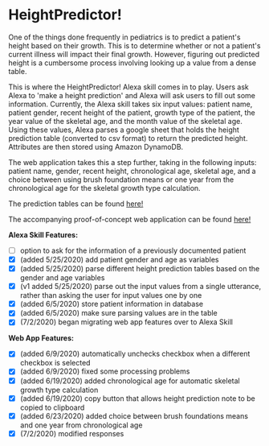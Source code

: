# HeightPredictor!

One of the things done frequently in pediatrics is to predict a patient's height based on their growth. This is to determine whether or not a patient's current illness will impact their final growth. However, figuring out predicted height is a cumbersome process involving looking up a value from a dense table. 

This is where the HeightPredictor! Alexa skill comes in to play. Users ask Alexa to 'make a height prediction' and Alexa will ask users to fill out some information. Currently, the Alexa skill takes six input values: patient name, patient gender, recent height of the patient, growth type of the patient, the year value of the skeletal age, and the month value of the skeletal age. Using these values, Alexa parses a google sheet that holds the height prediction table (converted to csv format) to return the predicted height. Attributes are then stored using Amazon DynamoDB.

The web application takes this a step further, taking in the following inputs: patient name, gender, recent height, chronological age, skeletal age, and a choice between using brush foundation means or one year from the chronological age for the skeletal growth type calculation. 

The prediction tables can be found [here!](https://docs.google.com/spreadsheets/d/1fOM_Hntn5P9DXMg4o_rzHxrWJSM_MEwCXgiosloYCqY/edit#gid=1419711891)

The accompanying proof-of-concept web application can be found [here!](http://andrew22124.pythonanywhere.com)

**Alexa Skill Features:**
- [ ] option to ask for the information of a previously documented patient
- [x] (added 5/25/2020) add patient gender and age as variables
- [x] (added 5/25/2020) parse different height prediction tables based on the gender and age variables
- [x] (v1 added 5/25/2020) parse out the input values from a single utterance, rather than asking the user for input values one by one
- [x] (added 6/5/2020) store patient information in database 
- [x] (added 6/5/2020) make sure parsing values are in the table
- [x] (7/2/2020) began migrating web app features over to Alexa Skill

**Web App Features:**
- [x] (added 6/9/2020) automatically unchecks checkbox when a different checkbox is selected
- [x] (added 6/9/2020) fixed some processing problems
- [x] (added 6/19/2020) added chronological age for automatic skeletal growth type calculation
- [x] (added 6/19/2020) copy button that allows height prediction note to be copied to clipboard
- [x] (added 6/23/2020) added choice between brush foundations means and one year from chronological age 
- [x] (7/2/2020) modified responses

